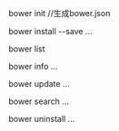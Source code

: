 bower init
//生成bower.json

bower install --save ...

bower list

bower info ...

bower update ...

bower search ...

bower uninstall ...
